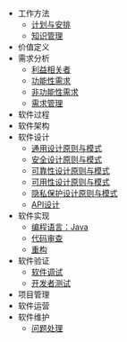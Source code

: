 - 工作方法
  - [计划与安排](/post/planandscheduling.md)
  - [知识管理](#)
- 价值定义
- 需求分析
  - [利益相关者](#)
  - [功能性需求](#)
  - [非功能性需求](#)
  - [需求管理](#)
- 软件过程
- 软件架构
- 软件设计
  - [通用设计原则与模式](#)
  - [安全设计原则与模式](#)
  - [可靠性设计原则与模式](#)
  - [可用性设计原则与模式](#)
  - [隐私保护设计原则与模式](#)
  - [API设计](#)
- 软件实现
  - [编程语言：Java](#)
  - [代码审查](#)
  - [重构](#)
- 软件验证
  - [软件调试](#)
  - [开发者测试](#)
- 项目管理
- 软件运营
- 软件维护
  - [问题处理](#)
